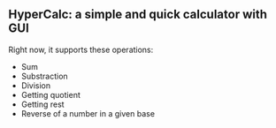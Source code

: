 ## HyperCalc: a simple and quick calculator with GUI

Right now, it supports these operations:
  - Sum
  - Substraction
  - Division
  - Getting quotient
  - Getting rest
  - Reverse of a number in a given base
